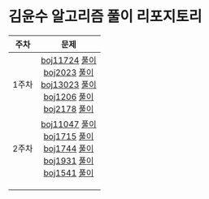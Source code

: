 # 김윤수 알고리즘 풀이 리포지토리
| 주차  | 문제  |
|:---:|:------:|
| 1주차  | [boj11724](https://www.acmicpc.net/problem/11724) [풀이](boj11724.ipynb) <br> [boj2023](https://www.acmicpc.net/problem/2023) [풀이](boj2023.ipynb) <br>  [boj13023](https://www.acmicpc.net/problem/13023) [풀이](boj13023.ipynb) <br>  [boj1206](https://www.acmicpc.net/problem/1260) [풀이](boj1260.ipynb) <br>  [boj2178](https://www.acmicpc.net/problem/2178) [풀이](boj2178.ipynb) <br>  |
| 2주차  | [boj11047](https://www.acmicpc.net/problem/11047) [풀이](boj11047.ipynb) <br> [boj1715](https://www.acmicpc.net/problem/1715) [풀이](boj1715.ipynb) <br>  [boj1744](https://www.acmicpc.net/problem/1744) [풀이](boj1744.ipynb) <br>  [boj1931](https://www.acmicpc.net/problem/1931) [풀이](boj1931.ipynb) <br>  [boj1541](https://www.acmicpc.net/problem/1541) [풀이](boj1541.ipynb) <br>   |
|   |   |
|   |   |
|   |   |
